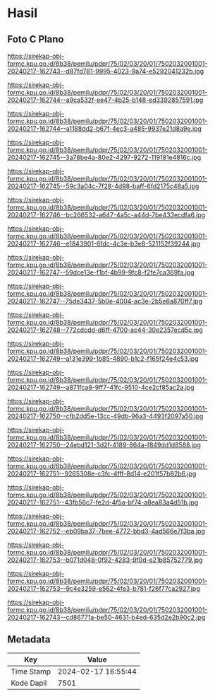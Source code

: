 # Hasil

## Foto C Plano

https://sirekap-obj-formc.kpu.go.id/8b38/pemilu/pdpr/75/02/03/20/01/7502032001001-20240217-162743--d87fd781-9995-4023-9a74-e5292041232b.jpg

https://sirekap-obj-formc.kpu.go.id/8b38/pemilu/pdpr/75/02/03/20/01/7502032001001-20240217-162744--a9ca532f-ee47-4b25-b148-ed3392857591.jpg

https://sirekap-obj-formc.kpu.go.id/8b38/pemilu/pdpr/75/02/03/20/01/7502032001001-20240217-162744--a1188dd2-b67f-4ec3-a485-9937e21d8a9e.jpg

https://sirekap-obj-formc.kpu.go.id/8b38/pemilu/pdpr/75/02/03/20/01/7502032001001-20240217-162745--3a78be4a-80e2-4297-9272-119181e4816c.jpg

https://sirekap-obj-formc.kpu.go.id/8b38/pemilu/pdpr/75/02/03/20/01/7502032001001-20240217-162745--59c3a04c-7f28-4d98-baff-6fd2175c48a5.jpg

https://sirekap-obj-formc.kpu.go.id/8b38/pemilu/pdpr/75/02/03/20/01/7502032001001-20240217-162746--bc266532-a647-4a5c-a44d-7be433ecdfa6.jpg

https://sirekap-obj-formc.kpu.go.id/8b38/pemilu/pdpr/75/02/03/20/01/7502032001001-20240217-162746--e1843901-6fdc-4c3e-b3e8-521152f39244.jpg

https://sirekap-obj-formc.kpu.go.id/8b38/pemilu/pdpr/75/02/03/20/01/7502032001001-20240217-162747--59dce13e-f1bf-4b99-9fc8-f2fe7ca369fa.jpg

https://sirekap-obj-formc.kpu.go.id/8b38/pemilu/pdpr/75/02/03/20/01/7502032001001-20240217-162747--75de3437-5b0e-4004-ac3e-2b5e6a870ff7.jpg

https://sirekap-obj-formc.kpu.go.id/8b38/pemilu/pdpr/75/02/03/20/01/7502032001001-20240217-162748--772cdcdd-d6ff-4700-ac44-30e2357ecd5c.jpg

https://sirekap-obj-formc.kpu.go.id/8b38/pemilu/pdpr/75/02/03/20/01/7502032001001-20240217-162749--a131e399-1b85-4890-b1c2-f165f24e4c53.jpg

https://sirekap-obj-formc.kpu.go.id/8b38/pemilu/pdpr/75/02/03/20/01/7502032001001-20240217-162749--a871fca8-9ff7-41fc-9510-4ce2cf85ac2a.jpg

https://sirekap-obj-formc.kpu.go.id/8b38/pemilu/pdpr/75/02/03/20/01/7502032001001-20240217-162750--cfb2dd5e-13cc-49db-96a3-4493f2097a50.jpg

https://sirekap-obj-formc.kpu.go.id/8b38/pemilu/pdpr/75/02/03/20/01/7502032001001-20240217-162750--24ebd121-3d2f-4189-864a-f849dd1d8588.jpg

https://sirekap-obj-formc.kpu.go.id/8b38/pemilu/pdpr/75/02/03/20/01/7502032001001-20240217-162751--9265308e-c3fc-4fff-8d14-e201f57b82b6.jpg

https://sirekap-obj-formc.kpu.go.id/8b38/pemilu/pdpr/75/02/03/20/01/7502032001001-20240217-162751--43fb56c7-fe2d-4f5a-bf74-a8ea83a4d51b.jpg

https://sirekap-obj-formc.kpu.go.id/8b38/pemilu/pdpr/75/02/03/20/01/7502032001001-20240217-162752--eb09ba37-7bee-4772-bbd3-4ad566e7f3ba.jpg

https://sirekap-obj-formc.kpu.go.id/8b38/pemilu/pdpr/75/02/03/20/01/7502032001001-20240217-162753--b071d048-0f92-4283-9f0d-e21b85752779.jpg

https://sirekap-obj-formc.kpu.go.id/8b38/pemilu/pdpr/75/02/03/20/01/7502032001001-20240217-162753--9c4e3259-e562-4fe3-b781-f26f77ca2927.jpg

https://sirekap-obj-formc.kpu.go.id/8b38/pemilu/pdpr/75/02/03/20/01/7502032001001-20240217-162743--cd86771a-be50-4631-b4ed-635d2e2b90c2.jpg


## Metadata

| Key        | Value               |
| ---------- | ------------------- |
| Time Stamp | 2024-02-17 16:55:44 |
| Kode Dapil | 7501                |



